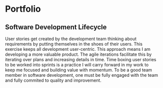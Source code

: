 # Portfolio

## Software Development Lifecycle 

User stories get created by the development team thinking about requirements by putting themselves in the shoes of their users. This exercise keeps all development user-centric. This approach means I am developing a more valuable product. The agile iterations facilitate this by iterating over plans and increasing details in time. Time boxing user stories to be worked into sprints is a practice I will carry forward in my work to keep me focused and building value with momentum. To be a good team member in software development, one must be fully engaged with the team and fully commited to quality and improvement.  

